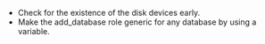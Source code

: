 * Check for the existence of the disk devices early.
* Make the add_database role generic for any database by using a variable.
